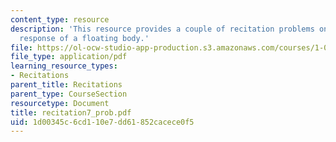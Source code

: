 ```yaml
---
content_type: resource
description: 'This resource provides a couple of recitation problems on topic: dynamic
  response of a floating body.'
file: https://ol-ocw-studio-app-production.s3.amazonaws.com/courses/1-060-engineering-mechanics-ii-spring-2006/1d00345c6cd110e7dd61852cacece0f5_recitation7_prob.pdf
file_type: application/pdf
learning_resource_types:
- Recitations
parent_title: Recitations
parent_type: CourseSection
resourcetype: Document
title: recitation7_prob.pdf
uid: 1d00345c-6cd1-10e7-dd61-852cacece0f5
---
```

